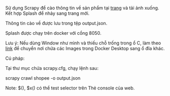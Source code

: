 Sử dụng Scrapy để cào thông tin về sản phẩm tại [trang](https://websosanh.vn/dan-organ/cat-2022.htm) và tải ảnh xuống. Kết hợp Splash để nhảy sang trang mới.

Thông tin cào về được lưu trong tệp output.json.

Splash được chạy trên docker với cổng 8050.

Lưu ý: Nếu dùng Window như mình và thiếu chỗ trống trong ổ C, làm theo [link](https://blog.codetitans.pl/post/howto-docker-over-wsl2-location/) để chuyển nơi chứa các Images trong Docker Desktop sang ổ đĩa khác.

Cú pháp:

Tại thư mục chứa scrapy.cfg, chạy lệnh sau:

scrapy crawl shopee -o output.json


Note: $(<css selector>), $x(<xpath selector>) có thể test selector trên Thẻ console của web.
